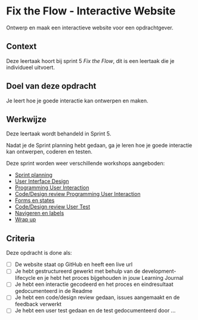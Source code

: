 # Fix the Flow - Interactive Website

Ontwerp en maak een interactieve website voor een opdrachtgever.

## Context

Deze leertaak hoort bij sprint 5 _Fix the Flow_, dit is een leertaak die je individueel uitvoert.


<!-- 
Bij deze leertaak horen de deeltaken:
- [Fix-the-flow-wireflow](https://github.com/fdnd-task/fix-the-flow-wireflow)
- [Fix-the-flow-ui-events](https://github.com/fdnd-task/fix-the-flow-ui-events)  

-->

## Doel van deze opdracht

Je leert hoe je goede interactie kan ontwerpen en maken. 


## Werkwijze

Deze leertaak wordt behandeld in Sprint 5.

Nadat je de Sprint planning hebt gedaan, ga je leren hoe je goede interactie kan ontwerpen, coderen en testen.

Deze sprint worden weer verschillende workshops aangeboden:

- [Sprint planning](sprint-planning.md)
- [User Interface Design](user-interface-design.md)
- [Programming User Interaction](programming-user-interaction.md)
- [Code/Design review Programming User Interaction](code-design-review-programming-user-interaction.md)
- [Forms en states ](form-states.md)
- [Code/Design review User Test](code-design-review-user-test.md)
- [Navigeren en labels](navigeren-en-labels.md)
- [Wrap up](wrap-up.md)


## Criteria

Deze opdracht is done als:

- [ ] De website staat op GitHub en heeft een live url
- [ ] Je hebt gestructureerd gewerkt met behulp van de development-lifecycle en je hebt het proces bijgehouden in jouw Learning Journal
- [ ] Je hebt een interactie gecodeerd en het proces en eindresultaat gedocumenteerd in de Readme
- [ ] Je hebt een code/design review gedaan, issues aangemaakt en de feedback verwerkt
- [ ] Je hebt een user test gedaan en de test gedocumenteerd door ...